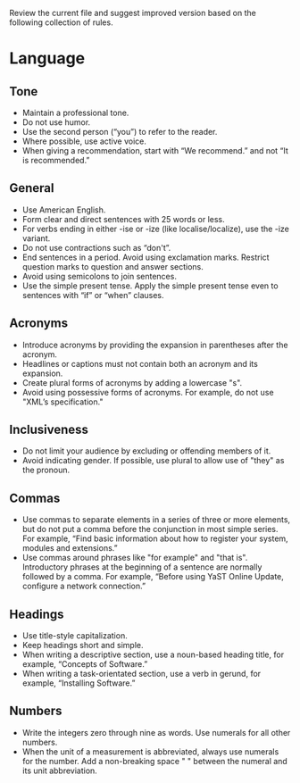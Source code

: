 Review the current file and suggest improved version based on the following collection of rules.

# Language
## Tone
* Maintain a professional tone.
* Do not use humor.
* Use the second person (“you”) to refer to the reader.
* Where possible, use active voice.
* When giving a recommendation, start with “We recommend.” and not “It is recommended.”
## General
* Use American English.
* Form clear and direct sentences with 25 words or less.
* For verbs ending in either -ise or -ize (like localise/localize), use the -ize variant.
* Do not use contractions such as “don't”.
* End sentences in a period. Avoid using exclamation marks. Restrict question marks to question and answer sections.
* Avoid using semicolons to join sentences.
* Use the simple present tense. Apply the simple present tense even to sentences with “if” or “when” clauses.
## Acronyms
* Introduce acronyms by providing the expansion in parentheses after the acronym.
* Headlines or captions must not contain both an acronym and its expansion.
* Create plural forms of acronyms by adding a lowercase "s".
* Avoid using possessive forms of acronyms. For example, do not use "XMLʼs specification."
## Inclusiveness
* Do not limit your audience by excluding or offending members of it.
* Avoid indicating gender. If possible, use plural to allow use of "they" as the pronoun.
## Commas
* Use commas to separate elements in a series of three or more elements, but do not put a comma before the conjunction in most simple series. For example, “Find basic information about how to register your system, modules and extensions.”
* Use commas around phrases like "for example" and "that is". Introductory phrases at the beginning of a sentence are normally followed by a comma. For example, “Before using YaST Online Update, configure a network connection.”
## Headings
* Use title-style capitalization.
* Keep headings short and simple.
* When writing a descriptive section, use a noun-based heading title, for example, “Concepts of Software.”
* When writing a task-orientated section, use a verb in gerund, for example, “Installing Software.”
## Numbers
* Write the integers zero through nine as words. Use numerals for all other numbers.
* When the unit of a measurement is abbreviated, always use numerals for the number. Add a non-breaking space "&nbsp;" between the numeral and its unit abbreviation.
